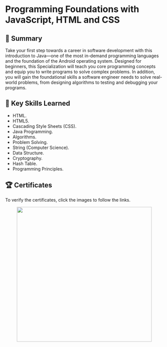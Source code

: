 # Programming Foundations with JavaScript, HTML and CSS


## 📄 Summary 
Take your first step towards a career in software development with this introduction to Java—one of the most in-demand programming languages and the foundation of the Android operating system. Designed for beginners, this Specialization will teach you core programming concepts and equip you to write programs to solve complex problems. In addition, you will gain the foundational skills a software engineer needs to solve real-world problems, from designing algorithms to testing and debugging your programs.


## 🔑 Key Skills Learned 
- HTML.
- HTML5.
- Cascading Style Sheets (CSS). 
- Java Programming. 
- Algorithms.
- Problem Solving.
- String (Computer Science).
- Data Structure.
- Cryptography.
- Hash Table.
- Programming Principles.


## 🏆 Certificates 
To verify the certificates, click the images to follow the links.

<p align="middle">
 <a href="https://www.coursera.org/account/accomplishments/verify/2VK46RPRCYDM"><img src="https://user-images.githubusercontent.com/96287101/220859863-ec3b9647-a2fd-4714-a0a1-0b53bfe37b43.jpg" height="430"></a>
</p>


